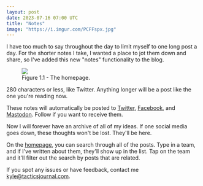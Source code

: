 ```yaml
---
layout: post
date: 2023-07-16 07:00 UTC
title: "Notes" 
image: "https://i.imgur.com/PCFFspx.jpg"
---
```


I have too much to say throughout the day to limit myself to one long post a day. For the shorter notes I take, I wanted a place to jot them down and share, so I've added this new "notes" functionality to the blog. 

<!---more--->

<figure>
    <img src="https://i.imgur.com/PCFFspx.jpg">
    <figcaption>Figure 1.1 - The homepage.</figcaption>
</figure> 

280 characters or less, like Twitter. Anything longer will be a post like the one you're reading now. 

These notes will automatically be posted to [Twitter](https://twitter.com/tacticsjournal), [Facebook](https://facebook.com/tacticsjournal/), and [Mastodon](https://mas.to/@tacticsjournal). Follow if you want to receive them. 

Now I will forever have an archive of all of my ideas. If one social media goes down, these thoughts won't be lost. They'll be here. 

On the [homepage](https://tacticsjournal.com), you can search through all of the posts. Type in a team, and if I've written about them, they'll show up in the list. Tap on the team and it'll filter out the search by posts that are related. 

If you spot any issues or have feedback, contact me <a href="mailto:kyle@tacticsjournal.com">kyle@tacticsjournal.com</a>.
